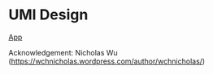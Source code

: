 # UMI Design

[App](https://wckdouglas.shinyapps.io/UMI_design/)

Acknowledgement:
Nicholas Wu (https://wchnicholas.wordpress.com/author/wchnicholas/)
